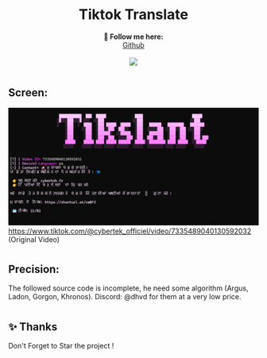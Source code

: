 <h1 align="center">Tiktok Translate</h1>

<p align="center">
  <b>🖤 Follow me here:</b><br>
  <a href="https://github.com/lutherantz">Github</a>
  <br>
  <br>
  <img src="https://i.pinimg.com/564x/54/c0/43/54c0431dd3b730ebb0a50c3936e68825.jpg">
</p>

#

## Screen:

![Screen](./screen.png)
https://www.tiktok.com/@cybertek_officiel/video/7335489040130592032 (Original Video)
#

## Precision:

The followed source code is incomplete, he need some algorithm (Argus, Ladon, Gorgon, Khronos). Discord: @dhvd for them at a very low price.

#

## ✨ Thanks

Don't Forget to Star the project !
